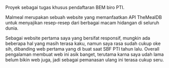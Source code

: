 Proyek sebagai tugas khusus pendaftaran BEM biro PTI.

Malmeal merupakan sebuah website yang memanfaatkan API TheMealDB untuk menyajikan resep-resep dari berbagai macam hidangan di seluruh dunia. 

Sebagai website pertama saya yang bersifat responsif, mungkin ada beberapa hal yang masih terasa kaku, namun saya rasa sudah cukup oke sih, dibanding web pertama yang di buat saat SBF PTI tahun lalu. Overall pengalaman membuat web ini asik banget, terutama karna saya udah lama belum bikin web juga, jadi sebagai pemanasan ulang ini terasa cukup seru.
